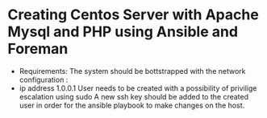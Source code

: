 # Creating Centos Server with Apache Mysql and PHP using Ansible and Foreman
- Requirements:
The system should be bottstrapped with the network configuration :
- ip address 1.0.0.1
User needs to be created with a possibility of privilige escalation using sudo
A new ssh key should be added to the created user in order for the ansible playbook to make changes on the host. 